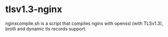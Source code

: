 # tlsv1.3-nginx

nginxcompile.sh is a script that compiles nginx with openssl (with TLSv1.3), brotli and dynamic tls records support.
